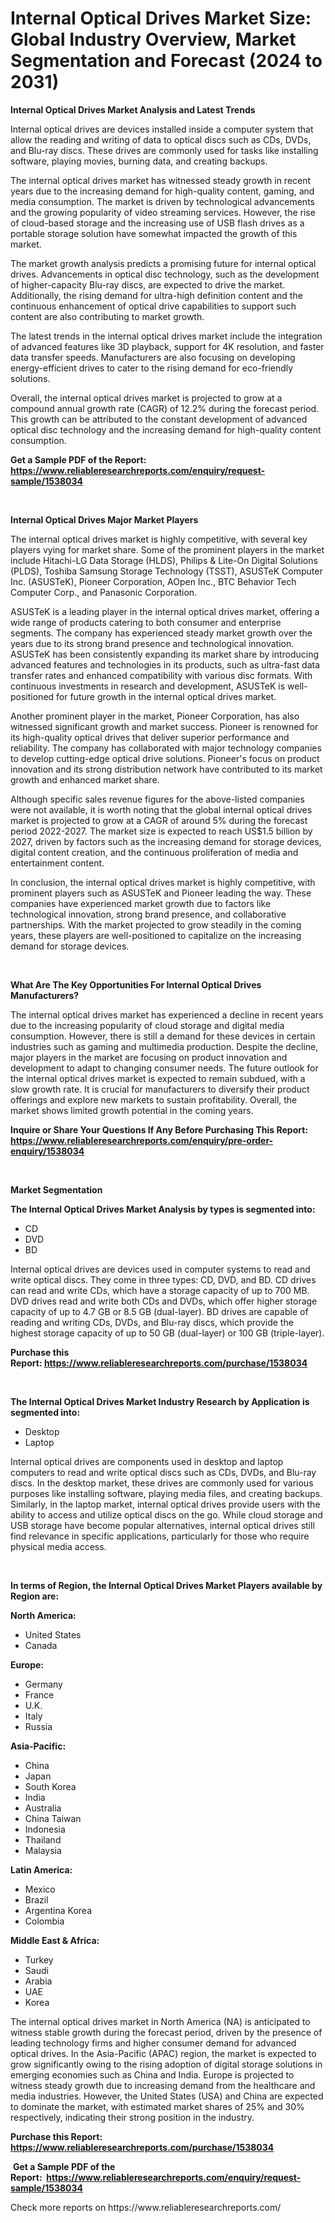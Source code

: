<p><h1>Internal Optical Drives Market Size: Global Industry Overview, Market Segmentation and Forecast (2024 to 2031)</h1></p><p><strong>Internal Optical Drives Market Analysis and Latest Trends</strong></p>
<p><p>Internal optical drives are devices installed inside a computer system that allow the reading and writing of data to optical discs such as CDs, DVDs, and Blu-ray discs. These drives are commonly used for tasks like installing software, playing movies, burning data, and creating backups.</p><p>The internal optical drives market has witnessed steady growth in recent years due to the increasing demand for high-quality content, gaming, and media consumption. The market is driven by technological advancements and the growing popularity of video streaming services. However, the rise of cloud-based storage and the increasing use of USB flash drives as a portable storage solution have somewhat impacted the growth of this market.</p><p>The market growth analysis predicts a promising future for internal optical drives. Advancements in optical disc technology, such as the development of higher-capacity Blu-ray discs, are expected to drive the market. Additionally, the rising demand for ultra-high definition content and the continuous enhancement of optical drive capabilities to support such content are also contributing to market growth.</p><p>The latest trends in the internal optical drives market include the integration of advanced features like 3D playback, support for 4K resolution, and faster data transfer speeds. Manufacturers are also focusing on developing energy-efficient drives to cater to the rising demand for eco-friendly solutions.</p><p>Overall, the internal optical drives market is projected to grow at a compound annual growth rate (CAGR) of 12.2% during the forecast period. This growth can be attributed to the constant development of advanced optical disc technology and the increasing demand for high-quality content consumption.</p></p>
<p><strong>Get a Sample PDF of the Report:&nbsp; <a href="https://www.reliableresearchreports.com/enquiry/request-sample/1538034">https://www.reliableresearchreports.com/enquiry/request-sample/1538034</a></strong></p>
<p>&nbsp;</p>
<p><strong>Internal Optical Drives Major Market Players</strong></p>
<p><p>The internal optical drives market is highly competitive, with several key players vying for market share. Some of the prominent players in the market include Hitachi-LG Data Storage (HLDS), Philips & Lite-On Digital Solutions (PLDS), Toshiba Samsung Storage Technology (TSST), ASUSTeK Computer Inc. (ASUSTeK), Pioneer Corporation, AOpen Inc., BTC Behavior Tech Computer Corp., and Panasonic Corporation.</p><p>ASUSTeK is a leading player in the internal optical drives market, offering a wide range of products catering to both consumer and enterprise segments. The company has experienced steady market growth over the years due to its strong brand presence and technological innovation. ASUSTeK has been consistently expanding its market share by introducing advanced features and technologies in its products, such as ultra-fast data transfer rates and enhanced compatibility with various disc formats. With continuous investments in research and development, ASUSTeK is well-positioned for future growth in the internal optical drives market.</p><p>Another prominent player in the market, Pioneer Corporation, has also witnessed significant growth and market success. Pioneer is renowned for its high-quality optical drives that deliver superior performance and reliability. The company has collaborated with major technology companies to develop cutting-edge optical drive solutions. Pioneer's focus on product innovation and its strong distribution network have contributed to its market growth and enhanced market share.</p><p>Although specific sales revenue figures for the above-listed companies were not available, it is worth noting that the global internal optical drives market is projected to grow at a CAGR of around 5% during the forecast period 2022-2027. The market size is expected to reach US$1.5 billion by 2027, driven by factors such as the increasing demand for storage devices, digital content creation, and the continuous proliferation of media and entertainment content.</p><p>In conclusion, the internal optical drives market is highly competitive, with prominent players such as ASUSTeK and Pioneer leading the way. These companies have experienced market growth due to factors like technological innovation, strong brand presence, and collaborative partnerships. With the market projected to grow steadily in the coming years, these players are well-positioned to capitalize on the increasing demand for storage devices.</p></p>
<p>&nbsp;</p>
<p><strong>What Are The Key Opportunities For Internal Optical Drives Manufacturers?</strong></p>
<p><p>The internal optical drives market has experienced a decline in recent years due to the increasing popularity of cloud storage and digital media consumption. However, there is still a demand for these devices in certain industries such as gaming and multimedia production. Despite the decline, major players in the market are focusing on product innovation and development to adapt to changing consumer needs. The future outlook for the internal optical drives market is expected to remain subdued, with a slow growth rate. It is crucial for manufacturers to diversify their product offerings and explore new markets to sustain profitability.  Overall, the market shows limited growth potential in the coming years.</p></p>
<p><strong>Inquire or Share Your Questions If Any Before Purchasing This Report: <a href="https://www.reliableresearchreports.com/enquiry/pre-order-enquiry/1538034">https://www.reliableresearchreports.com/enquiry/pre-order-enquiry/1538034</a></strong></p>
<p>&nbsp;</p>
<p><strong>Market Segmentation</strong></p>
<p><strong>The Internal Optical Drives Market Analysis by types is segmented into:</strong></p>
<p><ul><li>CD</li><li>DVD</li><li>BD</li></ul></p>
<p><p>Internal optical drives are devices used in computer systems to read and write optical discs. They come in three types: CD, DVD, and BD. CD drives can read and write CDs, which have a storage capacity of up to 700 MB. DVD drives read and write both CDs and DVDs, which offer higher storage capacity of up to 4.7 GB or 8.5 GB (dual-layer). BD drives are capable of reading and writing CDs, DVDs, and Blu-ray discs, which provide the highest storage capacity of up to 50 GB (dual-layer) or 100 GB (triple-layer).</p></p>
<p><strong>Purchase this Report:&nbsp;<a href="https://www.reliableresearchreports.com/purchase/1538034">https://www.reliableresearchreports.com/purchase/1538034</a></strong></p>
<p>&nbsp;</p>
<p><strong>The Internal Optical Drives Market Industry Research by Application is segmented into:</strong></p>
<p><ul><li>Desktop</li><li>Laptop</li></ul></p>
<p><p>Internal optical drives are components used in desktop and laptop computers to read and write optical discs such as CDs, DVDs, and Blu-ray discs. In the desktop market, these drives are commonly used for various purposes like installing software, playing media files, and creating backups. Similarly, in the laptop market, internal optical drives provide users with the ability to access and utilize optical discs on the go. While cloud storage and USB storage have become popular alternatives, internal optical drives still find relevance in specific applications, particularly for those who require physical media access.</p></p>
<p>&nbsp;</p>
<p><strong>In terms of Region, the Internal Optical Drives Market Players available by Region are:</strong></p>
<p>
    <p> <strong> North America: </strong>
        <ul>
            <li>United States</li>
            <li>Canada</li>
        </ul>
        </p> 
    <p> <strong> Europe: </strong>
        <ul>
            <li>Germany</li>
            <li>France</li>
            <li>U.K.</li>
            <li>Italy</li>
            <li>Russia</li>
        </ul>
        </p> 
    <p> <strong> Asia-Pacific: </strong>
        <ul>
            <li>China</li>
            <li>Japan</li>
            <li>South Korea</li>
            <li>India</li>
            <li>Australia</li>
            <li>China Taiwan</li>
            <li>Indonesia</li>
            <li>Thailand</li>
            <li>Malaysia</li>
        </ul>
        </p> 
    <p> <strong> Latin America: </strong>
        <ul>
            <li>Mexico</li>
            <li>Brazil</li>
            <li>Argentina Korea</li>
            <li>Colombia</li>
        </ul>
        </p> 
    <p> <strong> Middle East & Africa: </strong>
        <ul>
            <li>Turkey</li>
            <li>Saudi</li>
            <li>Arabia</li>
            <li>UAE</li>
            <li>Korea</li>
        </ul>
    </p>
    </p>
<p><p>The internal optical drives market in North America (NA) is anticipated to witness stable growth during the forecast period, driven by the presence of leading technology firms and higher consumer demand for advanced optical drives. In the Asia-Pacific (APAC) region, the market is expected to grow significantly owing to the rising adoption of digital storage solutions in emerging economies such as China and India. Europe is projected to witness steady growth due to increasing demand from the healthcare and media industries. However, the United States (USA) and China are expected to dominate the market, with estimated market shares of 25% and 30% respectively, indicating their strong position in the industry.</p></p>
<p><strong>Purchase this Report: <a href="https://www.reliableresearchreports.com/purchase/1538034">https://www.reliableresearchreports.com/purchase/1538034</a></strong></p>
<p>&nbsp;<strong>Get a Sample PDF of the Report:&nbsp;&nbsp;<a href="https://www.reliableresearchreports.com/enquiry/request-sample/1538034">https://www.reliableresearchreports.com/enquiry/request-sample/1538034</a></strong></p>
<p><strong></strong></p>
<p>Check more reports on https://www.reliableresearchreports.com/</p>